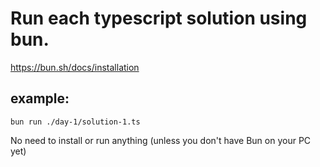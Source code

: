 # Run each typescript solution using bun.

https://bun.sh/docs/installation

## example:

`bun run ./day-1/solution-1.ts`

No need to install or run anything (unless you don't have Bun on your PC yet)
